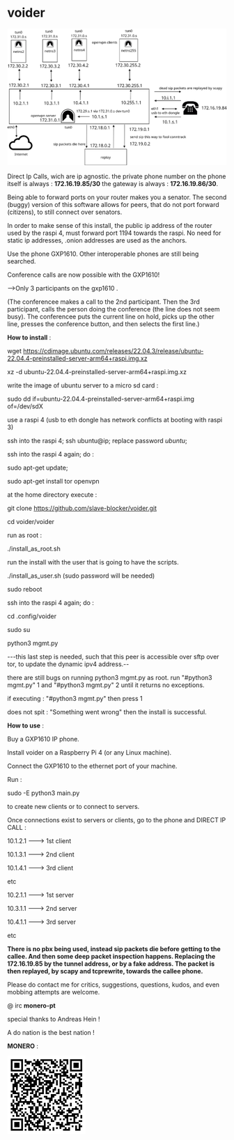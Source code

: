 # voider

![tiefer](tiefer.png)

Direct Ip Calls, wich are ip agnostic.
the private phone number on the phone itself is always : **172.16.19.85/30**
the gateway is always : **172.16.19.86/30**.

Being able to forward ports on your router makes you a senator. The second (buggy) version of this software allows for peers, that do not port forward (citizens), to still connect over senators.

In order to make sense of this install, the public ip address of the router used by the raspi 4, must forward port 1194 towards the raspi.
No need for static ip addresses, .onion addresses are used as the 
anchors.

Use the phone GXP1610. Other interoperable phones are still being searched. 

Conference calls are now possible with the GXP1610!

-->Only 3 participants on the gxp1610 .

(The conferencee makes a call to the 2nd participant. Then the 3rd participant, calls the person doing the conference (the line does not seem busy). The conferencee puts the current line on hold, picks up the other line, presses the conference button, and then selects the first line.)

 

**How to install** :

wget https://cdimage.ubuntu.com/releases/22.04.3/release/ubuntu-22.04.4-preinstalled-server-arm64+raspi.img.xz

xz -d ubuntu-22.04.4-preinstalled-server-arm64+raspi.img.xz

write the image of ubuntu server to a micro sd card :

sudo dd if=ubuntu-22.04.4-preinstalled-server-arm64+raspi.img of=/dev/sdX

use a raspi 4 (usb to eth dongle has network conflicts at booting with raspi 3)

ssh into the raspi 4; ssh ubuntu@ip; replace password *ubuntu*;

ssh into the raspi 4 again; do : 

sudo apt-get update;

sudo apt-get install tor openvpn

at the home directory execute :

git clone https://github.com/slave-blocker/voider.git

cd voider/voider

run as root :

./install_as_root.sh

run the install with the user that is going to have the scripts.

./install_as_user.sh (sudo password will be needed)

sudo reboot

ssh into the raspi 4 again; do :

cd .config/voider

sudo su

python3 mgmt.py

---this last step is needed, such that this peer is accessible over sftp over tor, to update the dynamic ipv4 address.--

there are still bugs on running python3 mgmt.py as root.
run "#python3 mgmt.py" 1 and "#python3 mgmt.py" 2 until it returns no exceptions.

if executing : "#python3 mgmt.py" then press 1 

does not spit : "Something went wrong" then the install is successful. 


**How to use** :

Buy a GXP1610 IP phone.

Install voider on a Raspberry Pi 4 (or any Linux machine).

Connect the GXP1610 to the ethernet port of your machine.

Run : 

sudo -E python3 main.py

to create new clients or to connect to servers.
  
Once connections exist to servers or clients,
go to the phone and DIRECT IP CALL : 

10.1.2.1 ---> 1st client

10.1.3.1 ---> 2nd client 

10.1.4.1 ---> 3rd client

etc

10.2.1.1 ---> 1st server 

10.3.1.1 ---> 2nd server 

10.4.1.1 ---> 3rd server

etc

**There is no pbx being used, instead sip packets die before getting to the callee.
And then some deep packet inspection happens. Replacing the 172.16.19.85 by the tunnel address, or by a fake address.
The packet is then replayed, by scapy and tcprewrite, towards the callee phone.**



Please do contact me for critics, suggestions, questions, kudos, and even mobbing attempts are welcome.

@ irc   **monero-pt**

special thanks to Andreas Hein !

A do nation is the best nation !

**MONERO** :

![xmr](xmr.gif)

